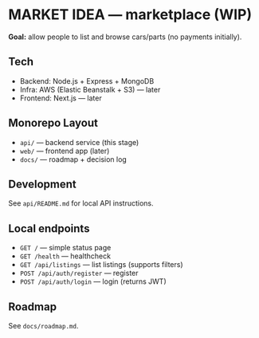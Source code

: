 # MARKET IDEA — marketplace (WIP)

**Goal:** allow people to list and browse cars/parts (no payments initially).

## Tech
- Backend: Node.js + Express + MongoDB
- Infra: AWS (Elastic Beanstalk + S3) — later
- Frontend: Next.js — later

## Monorepo Layout
- `api/` — backend service (this stage)
- `web/` — frontend app (later)
- `docs/` — roadmap + decision log

## Development
See `api/README.md` for local API instructions.
## Local endpoints
- `GET /` — simple status page
- `GET /health` — healthcheck
- `GET /api/listings` — list listings (supports filters)
- `POST /api/auth/register` — register
- `POST /api/auth/login` — login (returns JWT)


## Roadmap
See `docs/roadmap.md`.
